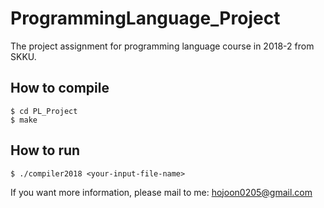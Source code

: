 # ProgrammingLanguage_Project
The project assignment for programming language course in 2018-2 from SKKU.

## How to compile
```
$ cd PL_Project
$ make
```

## How to run

```
$ ./compiler2018 <your-input-file-name>
```

If you want more information, please mail to me: hojoon0205@gmail.com
